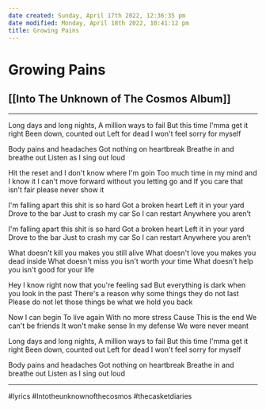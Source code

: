 ```yaml
---
date created: Sunday, April 17th 2022, 12:36:35 pm
date modified: Monday, April 18th 2022, 10:41:12 pm
title: Growing Pains
---
```

# Growing Pains
## [[Into The Unknown of The Cosmos Album]]
---

Long days and long nights,
A million ways to fail
But this time I'mma get it right
Been down, counted out
Left for dead
I won't feel sorry for myself

Body pains and headaches
Got nothing on heartbreak
Breathe in and breathe out
Listen as I sing out loud

Hit the reset and I don't know where I'm goin
Too much time in my mind and I know it
I can't move forward without you letting go and
If you care that isn't fair please never show it

I'm falling apart
this shit is so hard
Got a broken heart
Left it in your yard
Drove to the bar
Just to crash my car
So I can restart
Anywhere you aren’t

I'm falling apart
this shit is so hard
Got a broken heart
Left it in your yard
Drove to the bar
Just to crash my car
So I can restart
Anywhere you aren’t

What doesn't kill you makes you still alive
What doesn't love you makes you dead inside
What doesn't miss you isn't worth your time
What doesn't help you isn't good for your life

Hey I know right now that you're feeling sad
But everything is dark when you look in the past
There's a reason why some things they do not last
Please do not let those things be what we hold you back

Now I can begin
To live again
With no more stress
Cause This is the end
We can't be friends
It won't make sense
In my defense
We were never meant

Long days and long nights,
A million ways to fail
But this time I'mma get it right
Been down, counted out
Left for dead
I won't feel sorry for myself

Body pains and headaches
Got nothing on heartbreak
Breathe in and breathe out
Listen as I sing out loud

---

#lyrics #Intotheunknownofthecosmos #thecasketdiaries